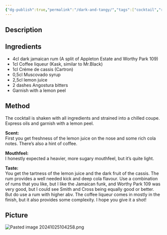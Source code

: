 ```yaml
---
{"dg-publish":true,"permalink":"/dark-and-tangy/","tags":["cocktail","rum-dark","coffee-liqueur"]}
---
```


## Description


## Ingredients

- 4cl dark jamaican rum (A split of Appleton Estate and Worthy Park 109)
- 1cl Coffee liqueur (Kask, similar to Mr.Black)
- 1cl Créme de cassis (Cartron)
- 0,5cl Muscovado syrup
- 2,5cl lemon juice
- 2 dashes Angostura bitters
- Garnish with a lemon peel
## Method

The cocktail is shaken with all ingredients and strained into a chilled coupe. Express oils and garnish with a lemon peel.

**Scent:**  
First you get freshness of the lemon juice on the nose and some rich cola notes. There’s also a hint of coffee.

**Mouthfeel:**  
I honestly expected a heavier, more sugary mouthfeel, but it’s quite light.

**Taste:**  
You get the tartness of the lemon juice and the dark fruit of the cassis. The rum provides a well needed kick and deep cola flavour. Use a combination of rums that you like, but I like the Jamaican funk, and Worthy Park 109 was very good, but I could see Smith and Cross being equally good or better. But do use a rum with higher abv. The coffee liqueur comes in mostly in the finish, but it also provides some complexity. I hope you give it a shot!
## Picture

![Pasted image 20241025104258.png](/img/user/z_attachments/Pasted%20image%2020241025104258.png)